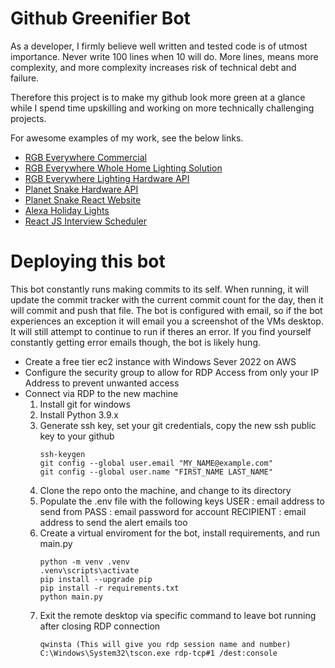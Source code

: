 # Github Greenifier Bot

As a developer, I firmly believe well written and tested code is of utmost importance. Never write 100 lines when 10 will do. More lines, means more complexity, and more complexity increases risk of technical debt and failure. 

Therefore this project is to make my github look more green at a glance while I spend time upskilling and working on more technically challenging projects.

For awesome examples of my work, see the below links.
 - <a href="https://www.youtube.com/watch?v=1xCQsEJd7FI">RGB Everywhere Commercial</a>
 - <a href="https://github.com/sagacious-solutions/rgb-everywhere-web-interface">RGB Everywhere Whole Home Lighting Solution</a>
 - <a href="https://github.com/sagacious-solutions/rgb-everywhere-hardware-api">RGB Everywhere Lighting Hardware API</a>
 - <a href="https://github.com/sagacious-solutions/Planet-Snake-HardwareAPI">Planet Snake Hardware API</a>
 - <a href="https://github.com/sagacious-solutions/planet-snake-website">Planet Snake React Website</a>
 - <a href="https://github.com/sagacious-solutions/alexa-holiday-lights">Alexa Holiday Lights</a>
 - <a href="https://github.com/sagacious-solutions/interview-scheduler">React JS Interview Scheduler</a>

# Deploying this bot

This bot constantly runs making commits to its self. When running, it will update the commit tracker with the current commit count for the day,
then it will commit and push that file. The bot is configured with email, so if the bot experiences an exception it will email you a screenshot
of the VMs desktop. It will still attempt to continue to run if theres an error. If you find yourself constantly getting error emails though,
the bot is likely hung.

 - Create a free tier ec2 instance with Windows Sever 2022 on AWS 
 - Configure the security group to allow for RDP Access from only your IP Address to prevent unwanted access
 - Connect via RDP to the new machine
   1) Install git for windows
   2) Install Python 3.9.x
   3) Generate ssh key, set your git credentials, copy the new ssh public key to your github
       ```
       ssh-keygen
       git config --global user.email "MY_NAME@example.com"
       git config --global user.name "FIRST_NAME LAST_NAME"
       ```
   4) Clone the repo onto the machine, and change to its directory
   5) Populate the .env file with the following keys
       USER : email address to send from
       PASS : email password for account
       RECIPIENT : email address to send the alert emails too    
   6) Create a virtual enviroment for the bot, install requirements, and run main.py
        ```
        python -m venv .venv
        .venv\scripts\activate
        pip install --upgrade pip
        pip install -r requirements.txt
        python main.py
        ```
   7) Exit the remote desktop via specific command to leave bot running after closing RDP connection
        ```
        qwinsta (This will give you rdp session name and number)
        C:\Windows\System32\tscon.exe rdp-tcp#1 /dest:console        
        ```
   
 
 
